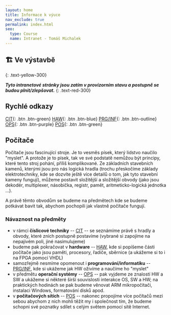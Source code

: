 ```yaml
---
layout: home
title: Informace k výuce
nav_exclude: true
permalink: index.html
seo:
  type: Course
  name: Intranet - Tomáš Michalek
---
```


## &#127959; Ve výstavbě
{: .text-yellow-300}

***Tyto intranetové stránky jsou zatím v provizorním stavu a postupně se budou plnit/zlepšovat.***
{: .text-red-300}

## Rychlé odkazy

[CIT](/lectures/cit/index.md){: .btn .btn-green}
[HAW](/lectures/haw/index.md){: .btn .btn-blue}
[PRG/INF](/lectures/inf/index.md){: .btn .btn-outline}
[OPS](/lectures/ops/index.md){: .btn .btn-purple}
[POS](/lectures/pos/index.md){: .btn .btn-green}

## Počítače

Počítače jsou fascinující stroje. Je to vesměs písek, který lidstvo naučilo "myslet". A protože je to písek, tak ve své podstatě nemůžou být principy, které tento stroj pohání,
příliš komplikované. Ze základních stavebních kamenů, kterými jsou pro nás logická hradla (trochu přeskočíme základy elektrotechniky, kde se dozvíte ještě více detailů o tom,
jak tyto stavební kameny fungují), můžeme postavit složitější a složitější obvody (jako jsou dekodér, multiplexer, násobička, registr, pamět, aritmeticko-logická jednotka ...).

A právě těmto obvodům se budeme na předmětech kde se budeme potkávat bavit tak, abychom pochopili jak vlastně počítače fungují.

### Návaznost na předměty

 - v rámci __číslicové techniky__ -- [CIT](/lectures/cit/index.md) -- se seznámíme právě s hradly a obvody, které znich postupně postavíme (vybrané si zapojíme na nepajivém poli, jiné nasimulujeme)
 - budeme pak pokračovat v __hardware__ -- [HAW](/lectures/haw/index.md), kde si popíšeme části počítače jako jsou paměti, procesory, řadiče, sběrnice (a ukážeme si to i na FPGA pomocí VHDL)
 - samozřejmě nesmíme opomenout i __programování/informatiku__ -- [PRG/INF](/lectures/inf/index.md), kde si ukážeme jak HW oživíme a naučíme ho "myslet"
 - v předmětu __operační systémy__ -- [OPS](/lectures/ops/index.md) -- pak vyjdeme ze znalostí HW a SW a ukážeme si některé širší souvislosti interakce OS, SW a HW; na praktických hodinách se pak budeme věnovat ARM mikropočítači, instalaci Windows, formatování disků apod.
 - v __počítačových sítích__ -- [POS](/lectures/pos/index.md) -- nakonec propojíme více počítačů mezi sebou abychom z nich mohli těžit my i společnost tím, že budeme schopni své poznatky sdílet s celým světem pomocí sítě Internet.

<!-- [Github cheatsheet](https://education.github.com/git-cheat-sheet-education.pdf) -->
